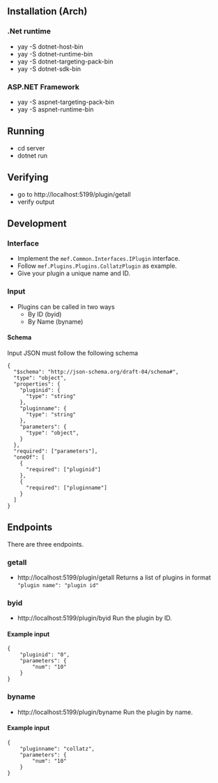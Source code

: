 ## Installation (Arch)

### .Net runtime

* yay -S dotnet-host-bin
* yay -S dotnet-runtime-bin
* yay -S dotnet-targeting-pack-bin
* yay -S dotnet-sdk-bin

### ASP.NET Framework

* yay -S aspnet-targeting-pack-bin
* yay -S aspnet-runtime-bin 

## Running

* cd server
* dotnet run

## Verifying
* go to http://localhost:5199/plugin/getall
* verify output

## Development

### Interface

* Implement the `mef.Common.Interfaces.IPlugin` interface.
* Follow `mef.Plugins.Plugins.CollatzPlugin` as example.
* Give your plugin a unique name and ID.

### Input

* Plugins can be called in two ways
  * By ID (byid)
  * By Name (byname)

#### Schema

Input JSON must follow the following schema

```
{
  "$schema": "http://json-schema.org/draft-04/schema#",
  "type": "object",
  "properties": {
    "pluginid": {
      "type": "string"
    },
    "pluginname": {
      "type": "string"
    },
    "parameters": {
      "type": "object",
    }
  },
  "required": ["parameters"],
  "oneOf": [
    {
      "required": ["pluginid"]
    },
    {
      "required": ["pluginname"]
    }
  ]
}
```

## Endpoints

There are three endpoints.

### getall

* http://localhost:5199/plugin/getall
  Returns a list of plugins in format `"plugin name": "plugin id"`

### byid

* http://localhost:5199/plugin/byid
  Run the plugin by ID.

#### Example input

```
{
    "pluginid": "0",
    "parameters": {
        "num": "10"
    }
}
```

### byname

* http://localhost:5199/plugin/byname
  Run the plugin by name.

#### Example input

```
{
    "pluginname": "collatz",
    "parameters": {
        "num": "10"
    }
}
```
